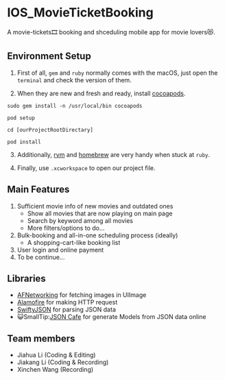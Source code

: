 # IOS_MovieTicketBooking
A movie-tickets🎞 booking and shceduling mobile app for movie lovers😻.

## Environment Setup
1. First of all, `gem` and `ruby` normally comes with the macOS, just open the `terminal` and check the version of them.

2. When they are new and fresh and ready, install [cocoapods](https://cocoapods.org/).
```
sudo gem install -n /usr/local/bin cocoapods

pod setup

cd [ourProjectRootDirectary]

pod install
```
3. Additionally, [rvm](https://rvm.io/) and [homebrew](https://brew.sh/) are very handy when stuck at `ruby`.

4. Finally, use `.xcworkspace` to open our project file.

## Main Features

1. Sufficient movie info of new movies and outdated ones
    - Show all movies that are now playing on main page
    - Search by keyword among all movies
    - More filters/options to do...
2. Bulk-booking and all-in-one scheduling process (ideally)
    - A shopping-cart-like booking list
3. User login and online payment
4. To be continue...

## Libraries
- [AFNetworking](https://github.com/AFNetworking/AFNetworking) for fetching images in UIImage
- [Alamofire](https://github.com/Alamofire/Alamofire) for making HTTP request
- [SwiftyJSON](https://github.com/SwiftyJSON/SwiftyJSON) for parsing JSON data
- 😺SmallTip:[JSON Cafe](http://www.jsoncafe.com/) for generate Models from JSON data online

## Team members
- Jiahua Li (Coding & Editing)
- Jiakang Li  (Coding & Recording)
- Xinchen Wang (Recording)
